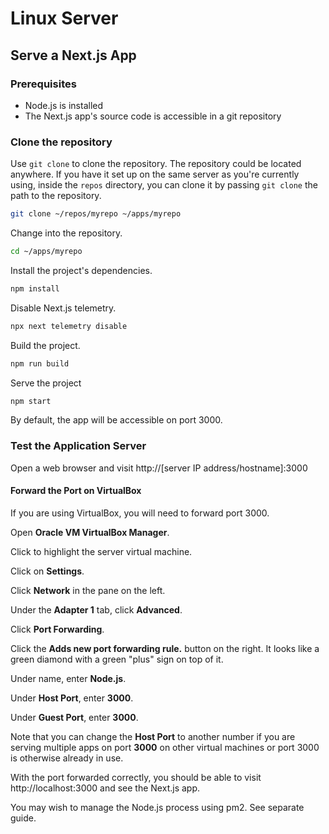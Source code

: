 # Linux Server

## Serve a Next.js App

### Prerequisites

- Node.js is installed
- The Next.js app's source code is accessible in a git repository

### Clone the repository

Use `git clone` to clone the repository. The repository could be located
anywhere. If you have it set up on the same server as you're currently using,
inside the `repos` directory, you can clone it by passing `git clone` the path
to the repository.

```sh
git clone ~/repos/myrepo ~/apps/myrepo
```

Change into the repository.

```sh
cd ~/apps/myrepo
```

Install the project's dependencies.

```sh
npm install
```

Disable Next.js telemetry.

```sh
npx next telemetry disable
```

Build the project.

```sh
npm run build
```

Serve the project

```sh
npm start
```

By default, the app will be accessible on port 3000.

### Test the Application Server

Open a web browser and visit http://[server IP address/hostname]:3000

#### Forward the Port on VirtualBox

If you are using VirtualBox, you will need to forward port 3000.

Open **Oracle VM VirtualBox Manager**.

Click to highlight the server virtual machine.

Click on **Settings**.

Click **Network** in the pane on the left.

Under the **Adapter 1** tab, click **Advanced**.

Click **Port Forwarding**.

Click the **Adds new port forwarding rule.** button on the right. It looks like
a green diamond with a green "plus" sign on top of it.

Under name, enter **Node.js**.

Under **Host Port**, enter **3000**.

Under **Guest Port**, enter **3000**.

Note that you can change the **Host Port** to another number if you are serving
multiple apps on port **3000** on other virtual machines or port 3000 is
otherwise already in use.

With the port forwarded correctly, you should be able to visit
http://localhost:3000 and see the Next.js app.

You may wish to manage the Node.js process using pm2. See separate guide.
